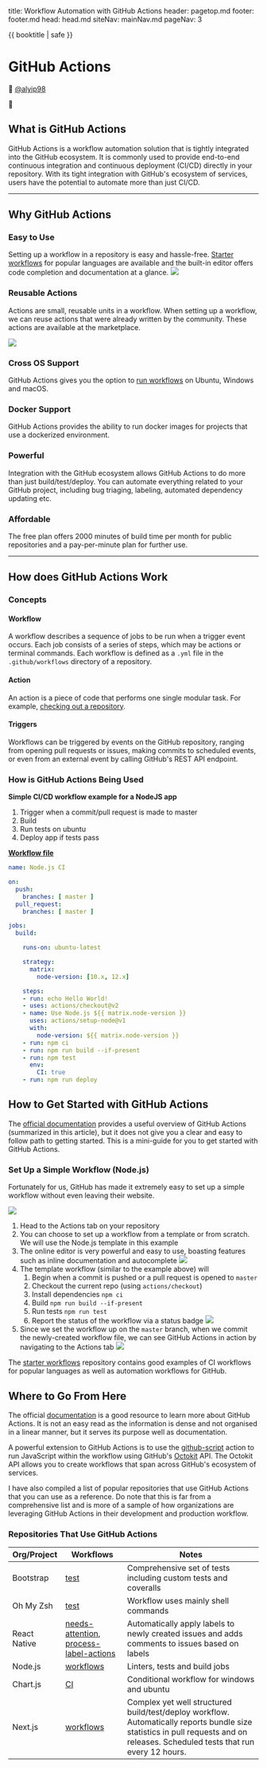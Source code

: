 <frontmatter>
  title: Workflow Automation with GitHub Actions
  header: pagetop.md
  footer: footer.md
  head: head.md
  siteNav: mainNav.md
  pageNav: 3
</frontmatter>

<div class="website-content">

{{ booktitle | safe }}

# GitHub Actions

📝 [@alyip98](https://github.com/alyip98)

🔎 


## What is GitHub Actions
<!--Explain how X fits into the big picture of SE. Describe it relative to topics the reader is likely to know.-->
GitHub Actions is a workflow automation solution that is tightly integrated into the GitHub ecosystem. It is commonly used to provide end-to-end continuous integration and continuous deployment (CI/CD) directly in your repository. With its tight integration with GitHub's ecosystem of services, users have the potential to automate more than just CI/CD.

---

## Why GitHub Actions
<!--Motivate the reader to learn about X. Describe benefits of X to make the reader interested in X. Try to give a balanced view of by mentioning also WHY NOT X i.e., mention both advantages and disadvantages.-->
### Easy to Use
Setting up a workflow in a repository is easy and hassle-free. [Starter workflows](https://github.com/actions/starter-workflows) for popular languages are available and the built-in editor offers code completion and documentation at a glance.
![](https://i.imgur.com/JiVXlO4.png)



### Reusable Actions
Actions are small, reusable units in a workflow. When setting up a workflow, we can reuse actions that were already written by the community. These actions are available at the marketplace.


![](https://i.imgur.com/m9PddIu.png)



### Cross OS Support
GitHub Actions gives you the option to [run workflows](https://help.github.com/en/actions/reference/virtual-environments-for-github-hosted-runners#supported-runners-and-hardware-resources) on Ubuntu, Windows and macOS.

### Docker Support
GitHub Actions provides the ability to run docker images for projects that use a dockerized environment.

### Powerful
Integration with the GitHub ecosystem allows GitHub Actions to do more than just build/test/deploy. You can automate everything related to your GitHub project, including bug triaging, labeling, automated dependency updating etc.

### Affordable
The free plan offers 2000 minutes of build time per month for public repositories and a pay-per-minute plan for further use.

---

## How does GitHub Actions Work
<!--This is a simple high-level overview of the tool to give the reader some concrete sense of X (as opposed to limiting to an entirely abstract description). It's useful to give concrete examples such as code examples. Do not try to 'teach' how to use the X (assuming your in the style of a tutorial. If the tool is worth learning, there must be good tutorials about it already.-->
### Concepts
#### Workflow
A workflow describes a sequence of jobs to be run when a trigger event occurs. Each job consists of a series of steps, which may be actions or terminal commands. Each workflow is defined as a `.yml` file in the `.github/workflows` directory of a repository.

#### Action
An action is a piece of code that performs one single modular task. For example, [checking out a repository](https://github.com/actions/checkout).

#### Triggers
Workflows can be triggered by events on the GitHub repository, ranging from opening pull requests or issues, making commits to scheduled events, or even from an external event by calling GitHub's REST API endpoint.


### How is GitHub Actions Being Used

**Simple CI/CD workflow example for a NodeJS app**
1. Trigger when a commit/pull request is made to master
2. Build
3. Run tests on ubuntu
4. Deploy app if tests pass

**[Workflow file](https://github.com/actions/starter-workflows/blob/master/ci/node.js.yml)**
```yaml
name: Node.js CI

on:
  push:
    branches: [ master ]
  pull_request:
    branches: [ master ]

jobs:
  build:

    runs-on: ubuntu-latest

    strategy:
      matrix:
        node-version: [10.x, 12.x]

    steps:
    - run: echo Hello World!
    - uses: actions/checkout@v2
    - name: Use Node.js ${{ matrix.node-version }}
      uses: actions/setup-node@v1
      with:
        node-version: ${{ matrix.node-version }}
    - run: npm ci
    - run: npm run build --if-present
    - run: npm test
      env:
        CI: true
    - run: npm run deploy
```



## How to Get Started with GitHub Actions
<!--
Provide a learning path for the reader. Try to give one good learning path rather than many random resources.
-->
The [official documentation](https://help.github.com/en/actions/getting-started-with-github-actions/overview) provides a useful overview of GitHub Actions (summarized in this article), but it does not give you a clear and easy to follow path to getting started. This is a mini-guide for you to get started with GitHub Actions.

### Set Up a Simple Workflow (Node.js)
Fortunately for us, GitHub has made it extremely easy to set up a simple workflow without even leaving their website. 

![](https://i.imgur.com/zC4ScYn.png)

1. Head to the Actions tab on your repository
2. You can choose to set up a workflow from a template or from scratch. We will use the Node.js template in this example
3. The online editor is very powerful and easy to use, boasting features such as inline documentation and autocomplete
![](https://i.imgur.com/gknkruJ.png)
4. The template workflow (similar to the example above) will
    1. Begin when a commit is pushed or a pull request is opened to `master`
    2. Checkout the current repo (using `actions/checkout`)
    3. Install dependencies `npm ci`
    4. Build `npm run build --if-present`
    5. Run tests `npm run test`
    6. Report the status of the workflow via a status badge
    ![](https://i.imgur.com/3Tsm2Ii.png)
5. Since we set the workflow up on the `master` branch, when we commit the newly-created workflow file, we can see GitHub Actions in action by navigating to the Actions tab
    ![](https://i.imgur.com/ZxBlv8d.png)


The [starter workflows](https://github.com/actions/starter-workflows) repository contains good examples of CI workflows for popular languages as well as automation workflows for GitHub. 

## Where to Go From Here
<!--
Give more resources. Instead of listing a lot of links, provide a brief summary of what value each resource can provide the reader.
-->
The official [documentation](https://help.github.com/en/actions) is a good resource to learn more about GitHub Actions. It is not an easy read as the information is dense and not organised in a linear manner, but it serves its purpose well as documentation.

A powerful extension to GitHub Actions is to use the [github-script](https://github.com/actions/github-script) action to run JavaScript within the workflow using GitHub's [Octokit](https://octokit.github.io/rest.js/v17/) API. The Octokit API allows you to create workflows that span across GitHub's ecosystem of services.

I have also compiled a list of popular repositories that use GitHub Actions that you can use as a reference. Do note that this is far from a comprehensive list and is more of a sample of how organizations are leveraging GitHub Actions in their development and production workflow.

### Repositories That Use GitHub Actions

Org/Project | Workflows | Notes
--- | --- | ---
Bootstrap | [test](https://github.com/twbs/bootstrap/blob/master/.github/workflows/test.yml) | Comprehensive set of tests including custom tests and coveralls
Oh My Zsh | [test](https://github.com/ohmyzsh/ohmyzsh/blob/master/.github/workflows/main.yml) | Workflow uses mainly shell commands
React Native | [needs-attention](https://github.com/facebook/react-native/blob/master/.github/workflows/needs-attention.yml), [process-label-actions](https://github.com/facebook/react-native/blob/master/.github/workflows/process-label-actions.yml) | Automatically apply labels to newly created issues and adds comments to issues based on labels
Node.js | [workflows](https://github.com/nodejs/node/tree/master/.github/workflows) | Linters, tests and build jobs
Chart.js | [CI](https://github.com/chartjs/Chart.js/blob/master/.github/workflows/ci.yml) | Conditional workflow for windows and ubuntu
Next.js | [workflows](https://github.com/zeit/next.js/tree/canary/.github/workflows) | Complex yet well structured build/test/deploy workflow. Automatically reports bundle size statistics in pull requests and on releases. Scheduled tests that run every 12 hours.
